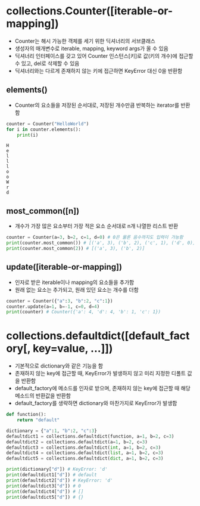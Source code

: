 # collections.Counter([iterable-or-mapping])
* Counter는 해시 가능한 객체를 세기 위한 딕셔너리의 서브클래스
* 생성자의 매개변수로 iterable, mapping, keyword args가 올 수 있음
* 딕셔너리 인터페이스를 갖고 있어 Counter 인스턴스[키]로 값(키의 개수)에 접근할 수 있고, del로 삭제할 수 있음
* 딕셔너리와는 다르게 존재하지 않는 키에 접근하면 KeyError 대신 0을 반환함

## elements()
* Counter의 요소들을 저장된 순서대로, 저장된 개수만큼 반복하는 iterator를 반환함
```python
counter = Counter("HelloWorld")
for i in counter.elements():
    print(i)
```
```
H
e
l
l
l
o
o
W
r
d
```

## most_common([n])
* 개수가 가장 많은 요소부터 가장 적은 요소 순서대로 n개 나열한 리스트 반환
```python
counter = Counter(a=3, b=2, c=1, d=0) # 0은 물론 음수까지도 입력이 가능함
print(counter.most_common()) # [('a', 3), ('b', 2), ('c', 1), ('d', 0)]
print(counter.most_common(2)) # [('a', 3), ('b', 2)]
```

## update([iterable-or-mapping])
* 인자로 받은 iterable이나 mapping의 요소들을 추가함
* 원래 없는 요소는 추가되고, 원래 있던 요소는 개수를 더함
```python
counter = Counter({"a":3, "b":2, "c":1})
counter.update(a=1, b=-1, c=0, d=4)
print(counter) # Counter({'a': 4, 'd': 4, 'b': 1, 'c': 1})
```

# collections.defaultdict([default_factory[, key=value, ...]])
* 기본적으로 dictionary와 같은 기능을 함
* 존재하지 않는 key에 접근할 때, KeyError가 발생하지 않고 미리 지정한 디폴트 값을 반환함
* default_factory에 메소드를 인자로 받으며, 존재하지 않는 key에 접근할 때 해당 메소드의 반환값을 반환함
* default_factory를 생략하면 dictionary와 마찬가지로 KeyError가 발생함

```python
def function():
    return "default"

dictionary = {"a":1, "b":2, "c":3}
defaultdict1 = collections.defaultdict(function, a=1, b=2, c=3)
defaultdict2 = collections.defaultdict(a=1, b=2, c=3)
defaultdict3 = collections.defaultdict(int, a=1, b=2, c=3)
defaultdict4 = collections.defaultdict(list, a=1, b=2, c=3)
defaultdict5 = collections.defaultdict(dict, a=1, b=2, c=3)

print(dictionary["d"]) # KeyError: 'd'
print(defaultdict1["d"]) # default
print(defaultdict2["d"]) # KeyError: 'd'
print(defaultdict3["d"]) # 0
print(defaultdict4["d"]) # []
print(defaultdict5["d"]) # {}
